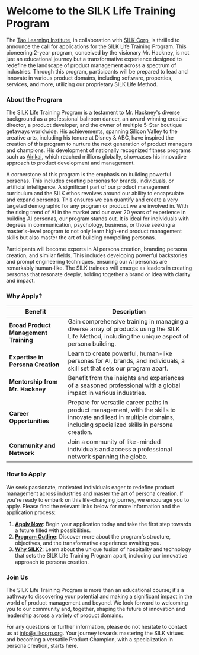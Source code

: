# Welcome to the SILK Life Training Program

The [Tao Learning Institute](https://taolearning.org), in collaboration with [SILK Corp](https://silkcorp.org), is thrilled to announce the call for applications for the SILK Life Training Program. This pioneering 2-year program, conceived by the visionary Mr. Hackney, is not just an educational journey but a transformative experience designed to redefine the landscape of product management across a spectrum of industries. Through this program, participants will be prepared to lead and innovate in various product domains, including software, properties, services, and more, utilizing our proprietary SILK Life Method.

### About the Program

The SILK Life Training Program is a testament to Mr. Hackney's diverse background as a professional ballroom dancer, an award-winning creative director, a product developer, and the owner of multiple 5-Star boutique getaways worldwide. His achievements, spanning Silicon Valley to the creative arts, including his tenure at Disney & ABC, have inspired the creation of this program to nurture the next generation of product managers and champions. His development of nationally recognized fitness programs such as [Airikai](https://airikai.com), which reached millions globally, showcases his innovative approach to product development and management.

A cornerstone of this program is the emphasis on building powerful personas. This includes creating personas for brands, individuals, or artificial intelligence. A significant part of our product management curriculum and the SILK ethos revolves around our ability to encapsulate and expand personas. This ensures we can quantify and create a very targeted demographic for any program or product we are involved in. With the rising trend of AI in the market and our over 20 years of experience in building AI personas, our program stands out. It is ideal for individuals with degrees in communication, psychology, business, or those seeking a master's-level program to not only learn high-end product management skills but also master the art of building compelling personas.

Participants will become experts in AI persona creation, branding persona creation, and similar fields. This includes developing powerful backstories and prompt engineering techniques, ensuring our AI personas are remarkably human-like. The SILK trainees will emerge as leaders in creating personas that resonate deeply, holding together a brand or idea with clarity and impact.

### Why Apply?

| Benefit               | Description                                                                                       |
|-----------------------|---------------------------------------------------------------------------------------------------|
| **Broad Product Management Training** | Gain comprehensive training in managing a diverse array of products using the SILK Life Method, including the unique aspect of persona building.       |
| **Expertise in Persona Creation**       | Learn to create powerful, human-like personas for AI, brands, and individuals, a skill set that sets our program apart. |
| **Mentorship from Mr. Hackney** | Benefit from the insights and experiences of a seasoned professional with a global impact in various industries. |
| **Career Opportunities**    | Prepare for versatile career paths in product management, with the skills to innovate and lead in multiple domains, including specialized skills in persona creation.           |
| **Community and Network**  | Join a community of like-minded individuals and access a professional network spanning the globe.     |

### How to Apply

We seek passionate, motivated individuals eager to redefine product management across industries and master the art of persona creation. If you're ready to embark on this life-changing journey, we encourage you to apply. Please find the relevant links below for more information and the application process:

1. **[Apply Now](https://github.com/NoteHive/Silk-Corp-Guide/blob/main/Visa/apply.md)**: Begin your application today and take the first step towards a future filled with possibilities.
2. **[Program Outline](https://github.com/NoteHive/Silk-Corp-Guide/blob/main/Visa/program.md)**: Discover more about the program's structure, objectives, and the transformative experience awaiting you.
3. **[Why SILK?](https://github.com/NoteHive/Silk-Corp-Guide/blob/main/Visa/why.md)**: Learn about the unique fusion of hospitality and technology that sets the SILK Life Training Program apart, including our innovative approach to persona creation.

### Join Us

The SILK Life Training Program is more than an educational course; it's a pathway to discovering your potential and making a significant impact in the world of product management and beyond. We look forward to welcoming you to our community and, together, shaping the future of innovation and leadership across a variety of product domains.

For any questions or further information, please do not hesitate to contact us at [info@silkcorp.org](mailto:info@silkcorp.org). Your journey towards mastering the SILK virtues and becoming a versatile Product Champion, with a specialization in persona creation, starts here.